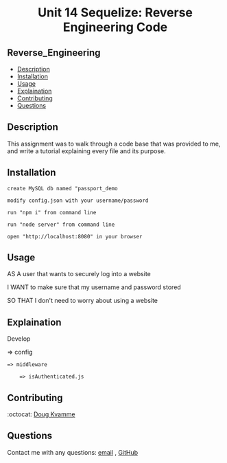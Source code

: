 <h1 align="center">Unit 14 Sequelize: Reverse Engineering Code</h1>

## Reverse_Engineering

- [Description](#description)
- [Installation](#installation)
- [Usage](#usage)
- [Explaination](#explaination)
- [Contributing](#contributing)
- [Questions](#questions)

## Description

This assignment was to walk through a code base that was provided to me, and write a tutorial explaining every file and its purpose.

## Installation

`create MySQL db named "passport_demo`

`modify config.json with your username/password`

`run "npm i" from command line`

`run "node server" from command line`

`open "http://localhost:8080" in your browser`

## Usage

AS A user that wants to securely log into a website

I WANT to make sure that my username and password stored

SO THAT I don't need to worry about using a website

## Explaination

Develop

=> config

    => middleware

        => isAuthenticated.js

## Contributing

:octocat: [Doug Kvamme](https://github.com/kvadou)

## Questions

Contact me with any questions: [email](mailto:dougkvamme@gmail.com) , [GitHub](https://github.com/kvadou)<br />
